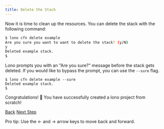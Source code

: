 ```yaml
---
title: Delete the Stack
---
```


Now it is time to clean up the resources.  You can delete the stack with the following command:

```sh
$ lono cfn delete example
Are you sure you want to want to delete the stack? (y/N)
y
Deleted example stack.
$
```

Lono prompts you with an "Are you sure?" message before the stack gets deleted.  If you would like to bypass the prompt, you can use the `--sure` flag.

```
$ lono cfn delete example --sure
Deleted example stack.
$
```

Congratulations! 🎉 You have successfully created a lono project from scratch!

<a id="prev" class="btn btn-basic" href="{% link _docs/tutorials/ec2/cfn-preview.md %}">Back</a>
<a id="next" class="btn btn-primary" href="">Next Step</a>
<p class="keyboard-tip">Pro tip: Use the <- and -> arrow keys to move back and forward.</p>

